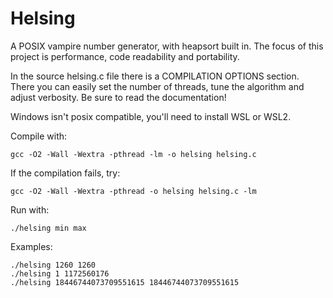 # Helsing
A POSIX vampire number generator, with heapsort built in.
The focus of this project is performance, code readability and portability.

In the source helsing.c file there is a COMPILATION OPTIONS section.
There you can easily set the number of threads, tune the algorithm and adjust verbosity.
Be sure to read the documentation!

Windows isn't posix compatible, you'll need to install WSL or WSL2.

Compile with:
```
gcc -O2 -Wall -Wextra -pthread -lm -o helsing helsing.c
```
If the compilation fails, try:
```
gcc -O2 -Wall -Wextra -pthread -o helsing helsing.c -lm
```
Run with: 
```
./helsing min max
```
Examples:
```
./helsing 1260 1260
./helsing 1 1172560176
./helsing 18446744073709551615 18446744073709551615
```
